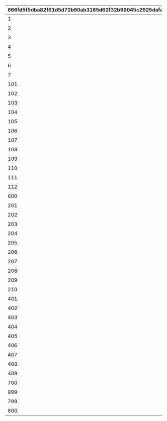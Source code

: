 |666fd5f5dba82f61d5d72b90ab3185d62f32b99045c2925dafa453ceba2a9a62|f34bc8bbd7ebe68e57b0eaa490c73a02873ce951aa665a84b8ec62f6a35a5441|cdebbd80ba21a4c0e591e100802fdee14b7a1b40d9fbc3456bf9e3e957be897c|b513d571fe1d4cf9447ee72ab41542486e7a827e071b906e313f8c1b028bac66|6166cbf7ff03cd2f8a69d00834e5f03a0edd6cbe5c6ccfce489331e1aba3616c|d8768148208720eb35b476905c3ddf40900704b6b617708cfe9b2a47ccbc39ed|9da04e2927c79b54a5822cd2687da8c27a2c8b6c23bcc14f5f9a646a30253c8d|1c7a6570c3603660a064c59b910074a1aaf9b6be37e8a956de2e06c0e85b02a9|6e3f59805d3a90db3b3dd63aeca2c3abca9dc28240ffb9190143cc0a9d414ee8|0605b87c833c01077fd202aedb78b55c2e556ca15851f221b6055aa8459d65f2|
| --- | --- | --- | --- | --- | --- | --- | --- | --- | --- |
|1|100|0|1|20|1|パーツを20個獲得しよう|10000|1|3|
|2|100|0|1|25|2|パーツを25個獲得しよう|10001|1|3|
|3|100|0|1|30|2|パーツを30個獲得しよう|10002|1|3|
|4|100|0|1|35|3|パーツを35個獲得しよう|10003|1|3|
|5|100|0|1|40|3|パーツを40個獲得しよう|10004|1|3|
|6|100|0|1|45|4|パーツを45個獲得しよう|10005|1|3|
|7|100|0|1|50|4|パーツを50個獲得しよう|10006|1|3|
|101|101|0|2|1500|3|総戦力を1500以上にしよう|20000|1|2|
|102|101|0|2|2000|3|総戦力を2000以上にしよう|20001|1|2|
|103|101|0|2|2500|3|総戦力を2500以上にしよう|20002|1|2|
|104|101|0|2|3000|3|総戦力を3000以上にしよう|20003|1|2|
|105|101|0|2|3500|3|総戦力を3500以上にしよう|20004|1|2|
|106|101|0|2|4000|4|総戦力を4000以上にしよう|20005|1|2|
|107|101|0|2|4500|4|総戦力を4500以上にしよう|20006|1|2|
|108|101|0|2|5000|4|総戦力を5000以上にしよう|20007|1|2|
|109|101|0|2|6000|4|総戦力を6000以上にしよう|20008|1|2|
|110|101|0|2|7000|4|総戦力を7000以上にしよう|20009|1|2|
|111|101|0|2|8000|5|総戦力を8000以上にしよう|20010|1|2|
|112|101|0|2|9000|5|総戦力を9000以上にしよう|20011|1|2|
|600|101|0|2|10000|5|総戦力を10000以上にしよう|20012|1|2|
|201|200|0|3|100|2|バトルポイントを累計100pt獲得しよう|30000|2|4|
|202|200|0|3|200|2|バトルポイントを累計200pt獲得しよう|30001|2|4|
|203|200|0|3|300|2|バトルポイントを累計300pt獲得しよう|30002|2|4|
|204|200|0|3|400|2|バトルポイントを累計400pt獲得しよう|30003|2|4|
|205|200|0|3|500|2|バトルポイントを累計500pt獲得しよう|30004|2|4|
|206|200|0|3|600|3|バトルポイントを累計600pt獲得しよう|30005|2|4|
|207|200|0|3|700|3|バトルポイントを累計700pt獲得しよう|30006|2|4|
|208|200|0|3|800|3|バトルポイントを累計800pt獲得しよう|30007|2|4|
|209|200|0|3|900|3|バトルポイントを累計900pt獲得しよう|30008|2|4|
|210|200|0|3|1000|3|バトルポイントを累計1000pt獲得しよう|30009|2|4|
|401|400|0|5|5|7|フブキから5個パーツを獲得しよう|50000|4|1|
|402|400|0|5|10|7|フブキから10個パーツを獲得しよう|50001|4|1|
|403|400|0|5|15|7|フブキから15個パーツを獲得しよう|50002|4|1|
|404|400|0|5|20|7|フブキから20個パーツを獲得しよう|50003|4|1|
|405|400|0|5|25|7|フブキから25個パーツを獲得しよう|50004|4|1|
|406|400|0|5|30|7|フブキから30個パーツを獲得しよう|50005|4|1|
|407|400|0|5|35|7|フブキから35個パーツを獲得しよう|50006|4|1|
|408|400|0|5|40|7|フブキから40個パーツを獲得しよう|50007|4|1|
|409|400|0|5|45|7|フブキから45個パーツを獲得しよう|50008|4|1|
|700|400|0|5|50|6|フブキから50個パーツを獲得しよう|50009|4|1|
|999|209|30009|6|800|7|バトルポイントを800pt獲得しよう（何度でも）|60000|2|4|
|799|300|0|7|14|6|ステージ14をクリアしよう|70000|3|3|
|800|301|0|7|50|8|ステージ50をクリアしよう|70001|3|3|